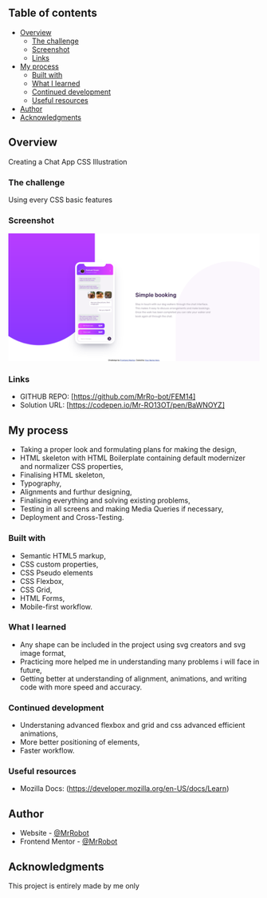 ## Table of contents

- [Overview](#overview)
  - [The challenge](#the-challenge)
  - [Screenshot](#screenshot)
  - [Links](#links)
- [My process](#my-process)
  - [Built with](#built-with)
  - [What I learned](#what-i-learned)
  - [Continued development](#continued-development)
  - [Useful resources](#useful-resources)
- [Author](#author)
- [Acknowledgments](#acknowledgments)

## Overview

Creating a Chat App CSS Illustration

### The challenge

Using every CSS basic features

### Screenshot

![](images/final.png)

### Links

- GITHUB REPO: [https://github.com/MrRo-bot/FEM14]
- Solution URL: [https://codepen.io/Mr-RO13OT/pen/BaWNOYZ]

## My process

- Taking a proper look and formulating plans for making the design,
- HTML skeleton with HTML Boilerplate containing default modernizer and normalizer CSS properties,
- Finalising HTML skeleton,
- Typography,
- Alignments and furthur designing,
- Finalising everything and solving existing problems,
- Testing in all screens and making Media Queries if necessary,
- Deployment and Cross-Testing.

### Built with

- Semantic HTML5 markup,
- CSS custom properties,
- CSS Pseudo elements
- CSS Flexbox,
- CSS Grid,
- HTML Forms,
- Mobile-first workflow.

### What I learned

- Any shape can be included in the project using svg creators and svg image format,
- Practicing more helped me in understanding many problems i will face in future,
- Getting better at understanding of alignment, animations, and writing code with more speed and accuracy.

### Continued development

- Understaning advanced flexbox and grid and css advanced efficient animations,
- More better positioning of elements,
- Faster workflow.

### Useful resources

- Mozilla Docs: (https://developer.mozilla.org/en-US/docs/Learn)

## Author

- Website - [@MrRobot](https://github.com/MrRo-bot)
- Frontend Mentor - [@MrRobot](https://www.frontendmentor.io/profile/MrRo-bot)

## Acknowledgments

This project is entirely made by me only
